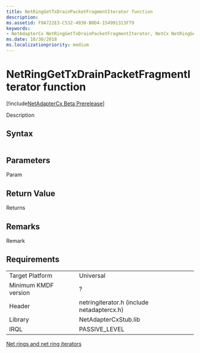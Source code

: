 ```yaml
---
title: NetRingGetTxDrainPacketFragmentIterator function
description: 
ms.assetid: F9A722E3-C532-4930-B0D4-154991313F79
keywords:
- NetAdapterCx NetRingGetTxDrainPacketFragmentIterator, NetCx NetRingGetTxDrainPacketFragmentIterator
ms.date: 10/30/2018
ms.localizationpriority: medium
---
```


# NetRingGetTxDrainPacketFragmentIterator function

[!include[NetAdapterCx Beta Prerelease](../netcx-beta-prerelease.md)]

Description

## Syntax

```cpp

```

## Parameters

Param

## Return Value

Returns 

## Remarks

Remark

## Requirements

|  |  |
| --- | --- |
| Target Platform | Universal |
| Minimum KMDF version | ? |
| Header | netringiterator.h (include netadaptercx.h) |
| Library | NetAdapterCxStub.lib |
| IRQL | PASSIVE_LEVEL |

[Net rings and net ring iterators](net-rings-and-net-ring-iterators.md)